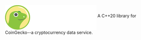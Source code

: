 <img src="images/coingecko.jpg" align="middle">
A C++20 library for CoinGecko--a cryptocurrency data service.
